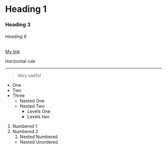 <!-- Trying something new -->

<!-- Headings -->

# Heading 1
### Heading 3
###### Heading 6

<!-- Hyperlinks -->

[My link](www.google.com
"Wow")

<p> Horizontal rule </p>

---

> Very useful

<!-- Lists -->

* One
* Two
* Three
  * Nested One
  * Nested Two
    * Levels One 
    * Levels two

1. Numbered 1
2. Numbered 2
   1. Nested Numbered
    * Nested Unordered


<!-- Github Flavour -->
